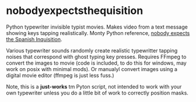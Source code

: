 # nobodyexpectsthequisition
Python typewriter invisible typist movies. Makes video from a text message showing keys tapping realistically. Monty Python reference, [nobody expects the Spanish Inquisition](https://www.youtube.com/watch?v=v9jBPBqIUL4).

Various typewriter sounds randomly create realistic typewritter tapping noises that correspond with ghost typing key presses. Requires FFmpeg to convert the images to movie (code is included, to do this for windows, may work on posix with minimal mods). Or manualyl convert images using a digital movie editor (ffmpeg is just less fuss.)

Note, this is a **just-works** tm Pyton script, not intended to work with your own typewriter unless you do a little bit of work to correctly position masks.
